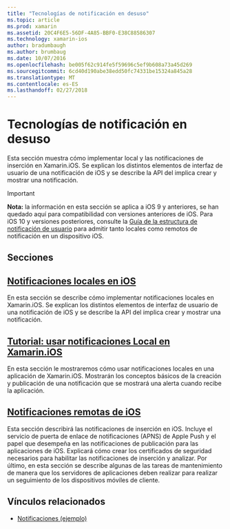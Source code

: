 ```yaml
---
title: "Tecnologías de notificación en desuso"
ms.topic: article
ms.prod: xamarin
ms.assetid: 20C4F6E5-56DF-4A85-BBF0-E38C88586307
ms.technology: xamarin-ios
author: bradumbaugh
ms.author: brumbaug
ms.date: 10/07/2016
ms.openlocfilehash: be005f62c914fe5f59696c5ef9b608a73a45d269
ms.sourcegitcommit: 6cd40d190abe38edd50fc74331be15324a845a28
ms.translationtype: MT
ms.contentlocale: es-ES
ms.lasthandoff: 02/27/2018
---
```

# <a name="deprecated-notification-technologies"></a>Tecnologías de notificación en desuso

Esta sección muestra cómo implementar local y las notificaciones de inserción en Xamarin.iOS. Se explican los distintos elementos de interfaz de usuario de una notificación de iOS y se describe la API del implica crear y mostrar una notificación.

> [!IMPORTANT]
> **Nota:** la información en esta sección se aplica a iOS 9 y anteriores, se han quedado aquí para compatibilidad con versiones anteriores de iOS. Para iOS 10 y versiones posteriores, consulte la [Guía de la estructura de notificación de usuario](~/ios/platform/user-notifications/index.md) para admitir tanto locales como remotos de notificación en un dispositivo iOS.




## <a name="sections"></a>Secciones

<a name="Local Notifications In iOS" />

##  <a name="local-notifications-in-ioslocal-notifications-in-iosmd"></a>[Notificaciones locales en iOS](local-notifications-in-ios.md)

En esta sección se describe cómo implementar notificaciones locales en Xamarin.iOS. Se explican los distintos elementos de interfaz de usuario de una notificación de iOS y se describe la API del implica crear y mostrar una notificación.

<a name="Local Notifications Walkthrough" />

##  <a name="walkthrough---using-local-notifications-in-xamarinioslocal-notifications-in-ios-walkthroughmd"></a>[Tutorial: usar notificaciones Local en Xamarin.iOS](local-notifications-in-ios-walkthrough.md)

En esta sección le mostraremos cómo usar notificaciones locales en una aplicación de Xamarin.iOS. Mostrarán los conceptos básicos de la creación y publicación de una notificación que se mostrará una alerta cuando recibe la aplicación.

<a name="Remote Notifications In iOS" />

##  <a name="remote-notifications-in-iosremote-notifications-in-iosmd"></a>[Notificaciones remotas de iOS](remote-notifications-in-ios.md)

Esta sección describirá las notificaciones de inserción en iOS. Incluye el servicio de puerta de enlace de notificaciones (APNS) de Apple Push y el papel que desempeña en las notificaciones de publicación para las aplicaciones de iOS. Explicará cómo crear los certificados de seguridad necesarios para habilitar las notificaciones de inserción y analizar. Por último, en esta sección se describe algunas de las tareas de mantenimiento de manera que los servidores de aplicaciones deben realizar para realizar un seguimiento de los dispositivos móviles de cliente.

## <a name="related-links"></a>Vínculos relacionados

- [Notificaciones (ejemplo)](https://developer.xamarin.com/samples/monotouch/Notifications/)
